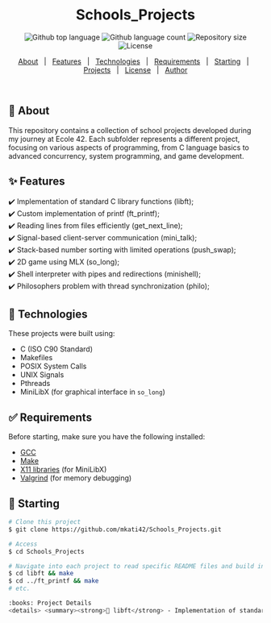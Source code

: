<h1 align="center">Schools_Projects</h1>

<p align="center">
  <img alt="Github top language" src="https://img.shields.io/github/languages/top/mkati42/Schools_Projects?color=56BEB8">
  <img alt="Github language count" src="https://img.shields.io/github/languages/count/mkati42/Schools_Projects?color=56BEB8">
  <img alt="Repository size" src="https://img.shields.io/github/repo-size/mkati42/Schools_Projects?color=56BEB8">
  <img alt="License" src="https://img.shields.io/github/license/mkati42/Schools_Projects?color=56BEB8">
</p>

<p align="center">
  <a href="#dart-about">About</a> &#xa0; | &#xa0; 
  <a href="#sparkles-features">Features</a> &#xa0; | &#xa0;
  <a href="#rocket-technologies">Technologies</a> &#xa0; | &#xa0;
  <a href="#white_check_mark-requirements">Requirements</a> &#xa0; | &#xa0;
  <a href="#checkered_flag-starting">Starting</a> &#xa0; | &#xa0;
  <a href="#books-projects">Projects</a> &#xa0; | &#xa0;
  <a href="#memo-license">License</a> &#xa0; | &#xa0;
  <a href="https://github.com/mkati42" target="_blank">Author</a>
</p>

<br>

## :dart: About ##

This repository contains a collection of school projects developed during my journey at Ecole 42. Each subfolder represents a different project, focusing on various aspects of programming, from C language basics to advanced concurrency, system programming, and game development.

## :sparkles: Features ##

:heavy_check_mark: Implementation of standard C library functions (libft);  
:heavy_check_mark: Custom implementation of printf (ft_printf);  
:heavy_check_mark: Reading lines from files efficiently (get_next_line);  
:heavy_check_mark: Signal-based client-server communication (mini_talk);  
:heavy_check_mark: Stack-based number sorting with limited operations (push_swap);  
:heavy_check_mark: 2D game using MLX (so_long);  
:heavy_check_mark: Shell interpreter with pipes and redirections (minishell);  
:heavy_check_mark: Philosophers problem with thread synchronization (philo);

## :rocket: Technologies ##

These projects were built using:

- C (ISO C90 Standard)
- Makefiles
- POSIX System Calls
- UNIX Signals
- Pthreads
- MiniLibX (for graphical interface in `so_long`)

## :white_check_mark: Requirements ##

Before starting, make sure you have the following installed:

- [GCC](https://gcc.gnu.org/)
- [Make](https://www.gnu.org/software/make/)
- [X11 libraries](https://www.x.org/) (for MiniLibX)
- [Valgrind](https://valgrind.org/) (for memory debugging)

## :checkered_flag: Starting ##

```bash
# Clone this project
$ git clone https://github.com/mkati42/Schools_Projects.git

# Access
$ cd Schools_Projects

# Navigate into each project to read specific README files and build instructions
$ cd libft && make
$ cd ../ft_printf && make
# etc.

:books: Project Details
<details> <summary><strong>📘 libft</strong> - Implementation of standard C library functions</summary> <p> This project is a custom implementation of the standard C library functions such as `memcpy`, `strlen`, `strcpy`, etc. It is the foundational project for many others at 42. </p> </details> <details> <summary><strong>🖨️ ft_printf</strong> - Custom printf function</summary> <p> This project reimplements the standard C `printf` function, supporting formatted output with flags, width, precision, and different specifiers. </p> </details> <details> <summary><strong>📄 get_next_line</strong> - Efficient file reading line-by-line</summary> <p> Reads input from a file descriptor line by line. It handles buffering and memory efficiently, a good introduction to file handling and dynamic memory. </p> </details> <details> <summary><strong>🔔 mini_talk</strong> - Signal-based client-server communication</summary> <p> A minimalist messaging system using UNIX signals (`SIGUSR1`, `SIGUSR2`) to send characters between processes, forming the basis of inter-process communication. </p> </details> <details> <summary><strong>🔢 push_swap</strong> - Number sorting using stack operations</summary> <p> Sorting numbers using a limited set of stack operations. Emphasizes algorithm optimization, data structures, and efficient sorting with fewest moves. </p> </details> <details> <summary><strong>🕹️ so_long</strong> - 2D game with MLX</summary> <p> A simple 2D tile-based game using MiniLibX. The player collects items and reaches an exit while navigating through a map. Emphasizes graphical output and basic game loops. </p> </details> <details> <summary><strong>💻 minishell</strong> - Bash-like shell implementation</summary> <p> Builds a mini shell that supports commands, pipes, redirections, environment variables, and more. One of the most comprehensive projects at 42. </p> </details> <details> <summary><strong>🍝 philo</strong> - Philosophers problem (threads and mutex)</summary> <p> Classic concurrency problem solved using threads and mutexes. Demonstrates thread synchronization, starvation avoidance, and race condition management. </p> </details>